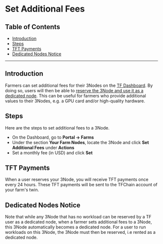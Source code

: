 <h1>Set Additional Fees</h1>

<h2>Table of Contents</h2>

- [Introduction](#introduction)
- [Steps](#steps)
- [TFT Payments](#tft-payments)
- [Dedicated Nodes Notice](#dedicated-nodes-notice)

***

## Introduction

Farmers can set additional fees for their 3Nodes on the [TF Dashboard](https://dashboard.grid.tf/). By doing so, users will then be able to [reserve the 3Node and use it as a dedicated node](../../dashboard/deploy/dedicated_machines.md).
This can be useful for farmers who provide additional values to their 3Nodes, e.g. a GPU card and/or high-quality hardware.

## Steps

Here are the steps to set additional fees to a 3Node. 

* On the Dashboard, go to **Portal -> Farms**
* Under the section **Your Farm Nodes**, locate the 3Node and click **Set Additional Fees** under **Actions**
* Set a monthly fee (in USD) and click **Set**

## TFT Payments

When a user reserves your 3Node, you will receive TFT payments once every 24 hours. These TFT payments will be sent to the TFChain account of your farm's twin.

## Dedicated Nodes Notice

Note that while any 3Node that has no workload can be reserved by a TF user as a dedicated node, when a farmer sets additional fees to a 3Node, this 3Node automatically becomes a dedicated node. For a user to run workloads on this 3Node, the 3Node must then be reserved, i.e rented as a dedicated node.